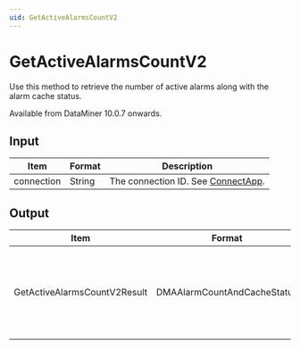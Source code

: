 ```yaml
---
uid: GetActiveAlarmsCountV2
---
```


# GetActiveAlarmsCountV2

Use this method to retrieve the number of active alarms along with the alarm cache status.

Available from DataMiner 10.0.7 onwards.

## Input

| Item       | Format | Description                                          |
|------------|--------|------------------------------------------------------|
| connection | String | The connection ID. See [ConnectApp](xref:ConnectApp). |

## Output

| Item                          | Format                       | Description                                                           |
|-------------------------------|------------------------------|-----------------------------------------------------------------------|
| GetActiveAlarmsCountV2Result | DMAAlarmCountAndCacheStatus | The total number of active alarms, as well as the alarm cache status. |
